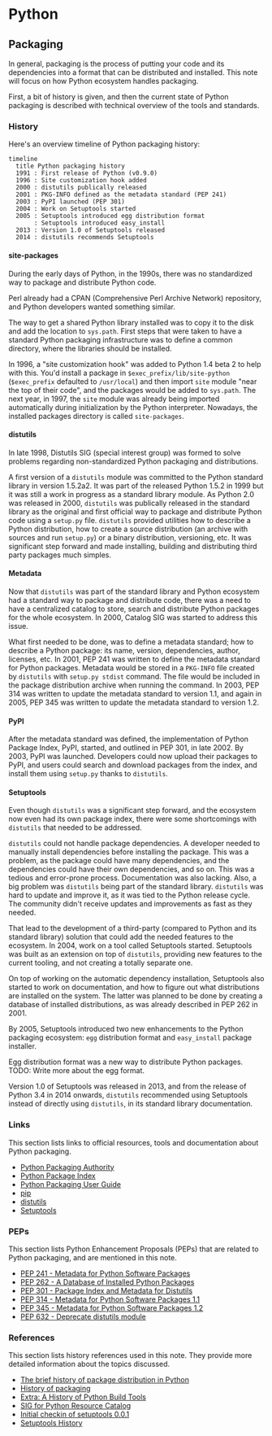 # Python

## Packaging

In general, packaging is the process of putting your code and its dependencies into a format that can be distributed and installed. This note will focus on how Python ecosystem handles packaging.

First, a bit of history is given, and then the current state of Python packaging is described with technical overview of the tools and standards.

### History

Here's an overview timeline of Python packaging history:

```mermaid
timeline
  title Python packaging history
  1991 : First release of Python (v0.9.0)
  1996 : Site customization hook added
  2000 : distutils publically released
  2001 : PKG-INFO defined as the metadata standard (PEP 241)
  2003 : PyPI launched (PEP 301)
  2004 : Work on Setuptools started
  2005 : Setuptools introduced egg distribution format
       : Setuptools introduced easy_install
  2013 : Version 1.0 of Setuptools released
  2014 : distutils recommends Setuptools
```

#### site-packages

During the early days of Python, in the 1990s, there was no standardized way to package and distribute Python code.

Perl already had a CPAN (Comprehensive Perl Archive Network) repository, and Python developers wanted something similar.

The way to get a shared Python library installed was to copy it to the disk and add the location to `sys.path`. First steps that were taken to have a standard Python packaging infrastructure was to define a common directory, where the libraries should be installed.

In 1996, a "site customization hook" was added to Python 1.4 beta 2 to help with this. You'd install a package in `$exec_prefix/lib/site-python` (`$exec_prefix` defaulted to `/usr/local`) and then import `site` module "near the top of their code", and the packages would be added to `sys.path`. The next year, in 1997, the `site` module was already being imported automatically during initialization by the Python interpreter. Nowadays, the installed packages directory is called `site-packages`.

#### distutils

In late 1998, Distutils SIG (special interest group) was formed to solve problems regarding non-standardized Python packaging and distributions.

A first version of a `distutils` module was committed to the Python standard library in version 1.5.2a2. It was part of the released Python 1.5.2 in 1999 but it was still a work in progress as a standard library module. As Python 2.0 was released in 2000, `distutils` was publically released in the standard library as the original and first official way to package and distribute Python code using a `setup.py` file. `distutils` provided utilities how to describe a Python distribution, how to create a source distribution (an archive with sources and run `setup.py`) or a binary distribution, versioning, etc. It was significant step forward and made installing, building and distributing third party packages much simples.

#### Metadata

Now that `distutils` was part of the standard library and Python ecosystem had a standard way to package and distribute code, there was a need to have a centralized catalog to store, search and distribute Python packages for the whole ecosystem. In 2000, Catalog SIG was started to address this issue.

What first needed to be done, was to define a metadata standard; how to describe a Python package: its name, version, dependencies, author, licenses, etc. In 2001, PEP 241 was written to define the metadata standard for Python packages. Metadata would be stored in a `PKG-INFO` file created by `distutils` with `setup.py stdist` command. The file would be included in the package distribution archive when running the command. In 2003, PEP 314 was written to update the metadata standard to version 1.1, and again in 2005, PEP 345 was written to update the metadata standard to version 1.2.

#### PyPI

After the metadata standard was defined, the implementation of Python Package Index, PyPI, started, and outlined in PEP 301, in late 2002. By 2003, PyPI was launched. Developers could now upload their packages to PyPI, and users could search and download packages from the index, and install them using `setup.py` thanks to `distutils`.

#### Setuptools

Even though `distutils` was a significant step forward, and the ecosystem now even had its own package index, there were some shortcomings with `distutils` that needed to be addressed.

`distutils` could not handle package dependencies. A developer needed to manually install dependencies before installing the package. This was a problem, as the package could have many dependencies, and the dependencies could have their own dependencies, and so on. This was a tedious and error-prone process. Documentation was also lacking. Also, a big problem was `distutils` being part of the standard library. `distutils` was hard to update and improve it, as it was tied to the Python release cycle. The community didn't receive updates and improvements as fast as they needed.

That lead to the development of a third-party (compared to Python and its standard library) solution that could add the needed features to the ecosystem. In 2004, work on a tool called Setuptools started. Setuptools was built as an extension on top of `distutils`, providing new features to the current tooling, and not creating a totally separate one.

On top of working on the automatic dependency installation, Setuptools also started to work on documentation, and how to figure out what distributions are installed on the system. The latter was planned to be done by creating a database of installed distributions, as was already described in PEP 262 in 2001.

By 2005, Setuptools introduced two new enhancements to the Python packaging ecosystem: `egg` distribution format and `easy_install` package installer.

Egg distribution format was a new way to distribute Python packages. TODO: Write more about the egg format.

Version 1.0 of Setuptools was released in 2013, and from the release of Python 3.4 in 2014 onwards, `distutils` recommended using Setuptools instead of directly using `distutils`, in its standard library documentation.

### Links

This section lists links to official resources, tools and documentation about Python packaging.

- [Python Packaging Authority](https://www.pypa.io/)
- [Python Package Index](https://pypi.org/)
- [Python Packaging User Guide](https://packaging.python.org/)
- [pip](https://pip.pypa.io/)
- [distutils](https://docs.python.org/3.4/library/distutils.html)
- [Setuptools](https://setuptools.pypa.io/)

### PEPs

This section lists Python Enhancement Proposals (PEPs) that are related to Python packaging, and are mentioned in this note.

- [PEP 241 - Metadata for Python Software Packages](https://peps.python.org/pep-0241/)
- [PEP 262 - A Database of Installed Python Packages](https://peps.python.org/pep-0262/)
- [PEP 301 - Package Index and Metadata for Distutils](https://peps.python.org/pep-0301/)
- [PEP 314 - Metadata for Python Software Packages 1.1](https://peps.python.org/pep-0314/)
- [PEP 345 - Metadata for Python Software Packages 1.2](https://peps.python.org/pep-0345/)
- [PEP 632 - Deprecate distutils module](https://peps.python.org/pep-0632/)

### References

This section lists history references used in this note. They provide more detailed information about the topics discussed.

- [The brief history of package distribution in Python](https://medium.com/@knikitin/the-brief-history-of-package-distribution-in-python-5da35092964f)
- [History of packaging](https://the-hitchhikers-guide-to-packaging.readthedocs.io/en/latest/history.html)
- [Extra: A History of Python Build Tools](https://carpentries-incubator.github.io/python_packaging/instructor/04-history-of-packaging.html)
- [SIG for Python Resource Catalog](https://www.python.org/community/sigs/retired/catalog-sig/)
- [Initial checkin of setuptools 0.0.1](https://github.com/pypa/setuptools/commit/8423e1ed14ac1691c2863c6e8cac9230cf558d7b)
- [Setuptools History](https://setuptools.pypa.io/en/latest/history.html)
